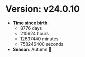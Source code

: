 # Version: v24.0.10
- **Time since birth**:
  - 8776 days
  - 210624 hours
  - 12637440 minutes
  - 758246400 seconds
- **Season**: Autumn 🍁

